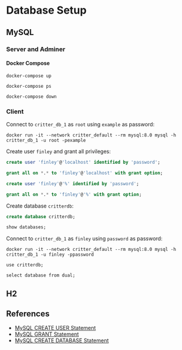 # Database Setup

## MySQL

### Server and Adminer

#### Docker Compose

```
docker-compose up

docker-compose ps

docker-compose down
```

### Client

Connect to `critter_db_1` as `root` using `example` as password:
```
docker run -it --network critter_default --rm mysql:8.0 mysql -h critter_db_1 -u root -pexample
```

Create user `finley` and grant all privileges:
```sql
create user 'finley'@'localhost' identified by 'password';

grant all on *.* to 'finley'@'localhost' with grant option;

create user 'finley'@'%' identified by 'password';

grant all on *.* to 'finley'@'%' with grant option;
```

Create database `critterdb`:
```sql
create database critterdb;

show databases;
```

Connect to `critter_db_1` as `finley` using `password` as password:
```
docker run -it --network critter_default --rm mysql:8.0 mysql -h critter_db_1 -u finley -ppassword

use critterdb;

select database from dual;
```

## H2

## References

* [MySQL CREATE USER Statement](https://dev.mysql.com/doc/refman/8.0/en/create-user.html)
* [MySQL GRANT Statement](https://dev.mysql.com/doc/refman/8.0/en/grant.html)
* [MySQL CREATE DATABASE Statement](https://dev.mysql.com/doc/refman/8.0/en/create-database.html)

